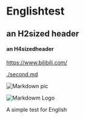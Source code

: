 # Englishtest
## an H2sized header
#### an H4sizedheader
<https://www.bilibili.com/>

[./second.md](./second.md)

![Markdown pic](/pic.png)

![Markdowm Logo](https://markdown-here.com/img/icon256.png)



A simple test for English
